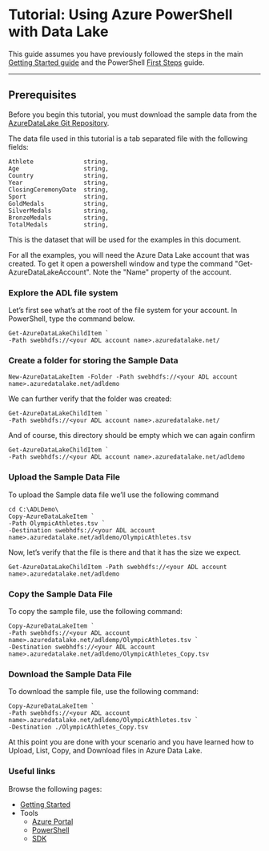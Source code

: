 # Tutorial: Using Azure PowerShell with Data Lake

This guide assumes you have previously followed the steps in the main [Getting Started guide](../GettingStarted.md) and the PowerShell [First Steps](FirstSteps.md) guide.

-------------

## Prerequisites
Before you begin this tutorial, you must download the sample data from the [AzureDataLake Git Repository](https://github.com/MicrosoftBigData/AzureDataLake/tree/master/Samples/SampleData/OlympicAthletes.zip).

The data file used in this tutorial is a tab separated file with the following fields:

    Athlete              string,
    Age                  string,
    Country              string,
    Year                 string,
    ClosingCeremonyDate  string,
    Sport                string,
    GoldMedals           string,
    SilverMedals         string,
    BronzeMedals         string,
    TotalMedals          string,

This is the dataset that will be used for the examples in this document. 

For all the examples, you will need the Azure Data Lake account that was created. To get it open a powershell window and type the command "Get-AzureDataLakeAccount". Note the "Name" property of the account.

### Explore the ADL file system
Let’s first see what’s at the root of the file system for your account. In PowerShell, type the command below.  

    Get-AzureDataLakeChildItem `
    -Path swebhdfs://<your ADL account name>.azuredatalake.net/

### Create a folder for storing the Sample Data

    New-AzureDataLakeItem -Folder -Path swebhdfs://<your ADL account name>.azuredatalake.net/adldemo

We can further verify that the folder was created:

    Get-AzureDataLakeChildItem `
    -Path swebhdfs://<your ADL account name>.azuredatalake.net/

And of course, this directory should be empty which we can again confirm

    Get-AzureDataLakeChildItem `
    -Path swebhdfs://<your ADL account name>.azuredatalake.net/adldemo

### Upload the Sample Data File
To upload the Sample data file we’ll use the following command

    cd C:\ADLDemo\
    Copy-AzureDataLakeItem `
    -Path OlympicAthletes.tsv `
    -Destination swebhdfs://<your ADL account name>.azuredatalake.net/adldemo/OlympicAthletes.tsv

Now, let’s verify that the file is there and that it has the size we expect.

    Get-AzureDataLakeChildItem -Path swebhdfs://<your ADL account name>.azuredatalake.net/adldemo

### Copy the Sample Data File
To copy the sample file, use the following command:

    Copy-AzureDataLakeItem `
    -Path swebhdfs://<your ADL account name>.azuredatalake.net/adldemp/OlympicAthletes.tsv `
    -Destination swebhdfs://<your ADL account name>.azuredatalake.net/adldemo/OlympicAthletes_Copy.tsv
    
### Download the Sample Data File
To download the sample file, use the following command:

    Copy-AzureDataLakeItem `
    -Path swebhdfs://<your ADL account name>.azuredatalake.net/adldemo/OlympicAthletes.tsv `
    -Destination ./OlympicAthletes_Copy.tsv

At this point you are done with your scenario and you have learned how to Upload, List, Copy, and Download files in Azure Data Lake.

### Useful links

Browse the following pages:

* [Getting Started](../GettingStarted.md)
* Tools
    * [Azure Portal](../AzurePortal/FirstSteps.md)
    * [PowerShell](../PowerShell/FirstSteps.md)
    * [SDK](../SDK/FirstSteps.md)
